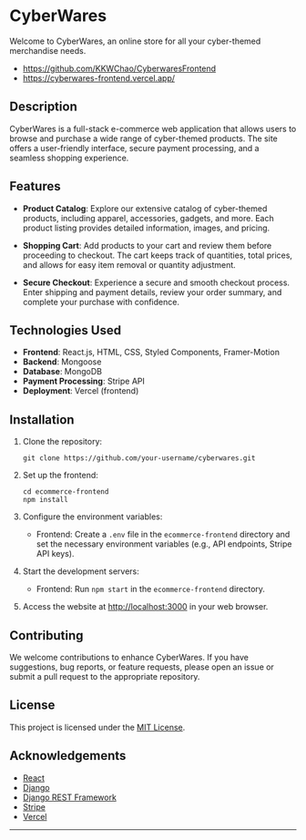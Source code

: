 # CyberWares

Welcome to CyberWares, an online store for all your cyber-themed merchandise needs.

- https://github.com/KKWChao/CyberwaresFrontend
- https://cyberwares-frontend.vercel.app/

## Description

CyberWares is a full-stack e-commerce web application that allows users to browse and purchase a wide range of cyber-themed products. The site offers a user-friendly interface, secure payment processing, and a seamless shopping experience.

## Features

- **Product Catalog**: Explore our extensive catalog of cyber-themed products, including apparel, accessories, gadgets, and more. Each product listing provides detailed information, images, and pricing.

- **Shopping Cart**: Add products to your cart and review them before proceeding to checkout. The cart keeps track of quantities, total prices, and allows for easy item removal or quantity adjustment.

- **Secure Checkout**: Experience a secure and smooth checkout process. Enter shipping and payment details, review your order summary, and complete your purchase with confidence.

## Technologies Used

- **Frontend**: React.js, HTML, CSS, Styled Components, Framer-Motion
- **Backend**: Mongoose
- **Database**: MongoDB
- **Payment Processing**: Stripe API
- **Deployment**: Vercel (frontend)

## Installation

1. Clone the repository:

   ```shell
   git clone https://github.com/your-username/cyberwares.git
   ```

2. Set up the frontend:

   ```shell
   cd ecommerce-frontend
   npm install
   ```

3. Configure the environment variables:

   - Frontend: Create a `.env` file in the `ecommerce-frontend` directory and set the necessary environment variables (e.g., API endpoints, Stripe API keys).

4. Start the development servers:

   - Frontend: Run `npm start` in the `ecommerce-frontend` directory.

5. Access the website at [http://localhost:3000](http://localhost:3000) in your web browser.

## Contributing

We welcome contributions to enhance CyberWares. If you have suggestions, bug reports, or feature requests, please open an issue or submit a pull request to the appropriate repository.

## License

This project is licensed under the [MIT License](LICENSE).

## Acknowledgements

- [React](https://reactjs.org)
- [Django](https://www.djangoproject.com)
- [Django REST Framework](https://www.django-rest-framework.org)
- [Stripe](https://stripe.com)
- [Vercel](https://vercel.com)

---

